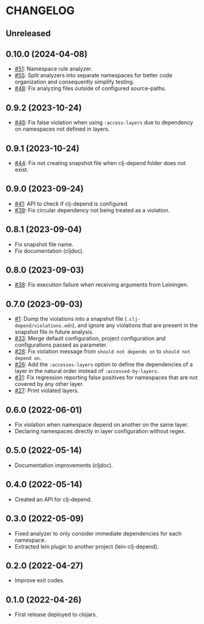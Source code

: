 # CHANGELOG

## Unreleased

## 0.10.0 (2024-04-08)
* [#51](https://github.com/fabiodomingues/clj-depend/issues/51): Namespace rule analyzer.
* [#55](https://github.com/fabiodomingues/clj-depend/issues/55): Split analyzers into separate namespaces for better code organization and consequently simplify testing.
* [#48](https://github.com/fabiodomingues/clj-depend/issues/48): Fix analyzing files outside of configured source-paths.

## 0.9.2 (2023-10-24)
* [#46](https://github.com/fabiodomingues/clj-depend/issues/46): Fix false violation when using `:access-layers` due to dependency on namespaces not defined in layers.

## 0.9.1 (2023-10-24)
* [#44](https://github.com/fabiodomingues/clj-depend/issues/44): Fix not creating snapshot file when clj-depend folder does not exist.

## 0.9.0 (2023-09-24)
* [#41](https://github.com/fabiodomingues/clj-depend/issues/41): API to check if clj-depend is configured.
* [#39](https://github.com/fabiodomingues/clj-depend/issues/39): Fix circular dependency not being treated as a violation.

## 0.8.1 (2023-09-04)
* Fix snapshot file name.
* Fix documentation (cljdoc).

## 0.8.0 (2023-09-03)
* [#38](https://github.com/fabiodomingues/clj-depend/issues/38): Fix execution failure when receiving arguments from Leiningen.

## 0.7.0 (2023-09-03)
* [#1](https://github.com/fabiodomingues/clj-depend/issues/1): Dump the violations into a snapshot file (`.clj-depend/violations.edn`), and ignore any violations that are present in the snapshot file in future analysis.
* [#33](https://github.com/fabiodomingues/clj-depend/issues/33): Merge default configuration, project configuration and configurations passed as parameter.
* [#28](https://github.com/fabiodomingues/clj-depend/issues/28): Fix violation message from `should not depends on` to `should not depend on`.
* [#26](https://github.com/fabiodomingues/clj-depend/issues/26): Add the `:accesses-layers` option to define the dependencies of a layer in the natural order instead of `:accessed-by-layers`.
* [#31](https://github.com/fabiodomingues/clj-depend/issues/31): Fix regression reporting false positives for namespaces that are not covered by any other layer.
* [#27](https://github.com/fabiodomingues/clj-depend/issues/27): Print violated layers.

## 0.6.0 (2022-06-01)
* Fix violation when namespace depend on another on the same layer.
* Declaring namespaces directly in layer configuration without regex.

## 0.5.0 (2022-05-14)
* Documentation improvements (cljdoc).

## 0.4.0 (2022-05-14)
* Created an API for clj-depend.

## 0.3.0 (2022-05-09)
* Fixed analyzer to only consider immediate dependencies for each namespace.
* Extracted lein plugin to another project (lein-clj-depend).

## 0.2.0 (2022-04-27)
* Improve exit codes.

## 0.1.0 (2022-04-26)
* First release deployed to clojars.
